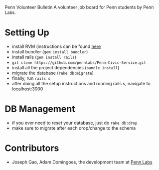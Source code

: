 Penn Volunteer Bulletin
A volunteer job board for Penn students by Penn Labs.

# Setting Up
- install RVM (instructions can be found [here](https://rvm.io/rvm/install)
- install bundler (`gem install bundler`)
- install rails (`gem install rails`)
- `git clone https://github.com/pennlabs/Penn-Civic-Service.git`
- install all the project dependencies (`bundle install`)
- migrate the database (`rake db:migrate`)
- finally, run `rails s`
- after doing all the setup instructions and running rails s, navigate to localhost:3000

# DB Management
- if you ever need to reset your database, just do `rake db:drop`
- make sure to migrate after each drop/change to the schema

# Contributors
- Joseph Gao, Adam Domingoes, the development team at [Penn Labs](http://pennlabs.org/#team)
